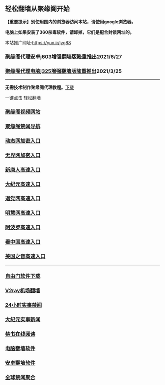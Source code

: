 ## 轻松翻墙从聚缘阁开始

**【重要提示】别使用国内的浏览器访问本站，请使用google浏览器。**

**电脑上如果安装了360杀毒软件，请卸掉，它们是配合封锁网址的。**

本站推广网址:https://yun.ir/jyg88

### [聚缘阁代理安卓j603增强翻墙版隆重推出](https://gitlab.com/juyuange/2/-/raw/master/j603.apk)2021/6/27

### [聚缘阁代理电脑j325增强翻墙版隆重推出](https://gitlab.com/juyuange/2/-/raw/master/j325dn.rar)2021/3/25

***



**无需技术制作聚缘阁代理教程。**[下载](https://gitlab.com/j25414/jyg/-/raw/master/jygdl.rar)

一键点击 轻松翻墙



### [聚缘阁视频网站](https://va4336.baop.workers.dev)

### [聚缘阁禁闻导航](https://dh66584.baop.workers.dev)

### [动态网加密入口](https://8u.gopee.cf/dhott/u444p)

### [无界网加密入口](https://8u.gopee.cf/auuu/n12a)

### [新唐人高速入口](https://8u.gopee.cf/moot/a5r)

### [大纪元高速入口](https://8u.gopee.cf/yhhpp/e7e)

### [退党网高速入口](https://8u.gopee.cf/arrw/e8e)

### [明慧网高速入口](https://8u.gopee.cf/urbb/e3b)

### [阿波罗高速入口](https://8u.gopee.cf/asop/e13a)

### [看中国高速入口](https://8u.gopee.cf/aaker/y11n)

### [美国之音高速入口](https://8u.gopee.cf/nnkl/e18m)

***






### [自由门软件下载](https://git.io/skyfree)

### [V2ray机场翻墙](https://github.com/bannedbook/fanqiang/wiki/V2ray%E6%9C%BA%E5%9C%BA)

### [24小时实事禁闻](https://github.com/fyvn2199/djy/blob/master/gb/n24hr.md?dfh#1)

### [大纪元实事新闻](https://github.com/fyvn2199/djy/blob/master/gb/nsc413.md?dfh#1)

### [禁书在线阅读](https://github.com/txyzum203/djy/blob/master/gb/9p.md?flntdtv#1)

### [电脑翻墙软件](https://github.com/Alvin9999/new-pac/wiki)

### [安卓翻墙软件](https://git.io/afq)

### [全球禁闻聚合](https://github.com/gfw-breaker/banned-news1/blob/master/README.md)












